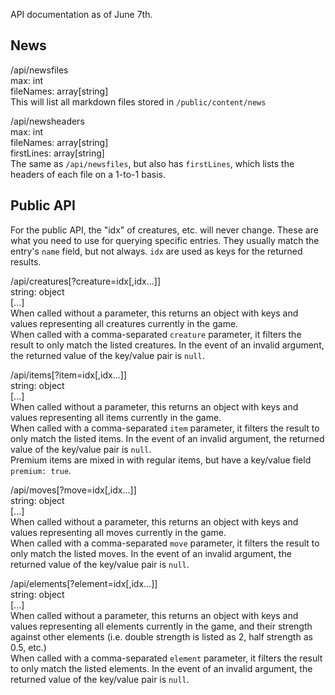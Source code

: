 API documentation as of June 7th.

## News

/api/newsfiles  
	max: int  
	fileNames: array[string]  
	This will list all markdown files stored in `/public/content/news`  

/api/newsheaders  
	max: int  
	fileNames: array[string]  
	firstLines: array[string]  
	The same as `/api/newsfiles`, but also has `firstLines`, which lists the headers of each file on a 1-to-1 basis.  

## Public API

For the public API, the "idx" of creatures, etc. will never change. These are what you need to use for querying specific entries. They usually match the entry's `name` field, but not always. `idx` are used as keys for the returned results.  

/api/creatures[?creature=idx[,idx...]]  
	string: object  
	[...]  
	When called without a parameter, this returns an object with keys and values representing all creatures currently in the game.  
	When called with a comma-separated `creature` parameter, it filters the result to only match the listed creatures. In the event of an invalid argument, the returned value of the key/value pair is `null`.  

/api/items[?item=idx[,idx...]]  
	string: object  
	[...]  
	When called without a parameter, this returns an object with keys and values representing all items currently in the game.  
	When called with a comma-separated `item` parameter, it filters the result to only match the listed items. In the event of an invalid argument, the returned value of the key/value pair is `null`.  
	Premium items are mixed in with regular items, but have a key/value field `premium: true`.  

/api/moves[?move=idx[,idx...]]  
	string: object  
	[...]  
	When called without a parameter, this returns an object with keys and values representing all moves currently in the game.  
	When called with a comma-separated `move` parameter, it filters the result to only match the listed moves. In the event of an invalid argument, the returned value of the key/value pair is `null`.  

/api/elements[?element=idx[,idx...]]  
	string: object  
	[...]  
	When called without a parameter, this returns an object with keys and values representing all elements currently in the game, and their strength against other elements (i.e. double strength is listed as 2, half strength as 0.5, etc.)  
	When called with a comma-separated `element` parameter, it filters the result to only match the listed elements. In the event of an invalid argument, the returned value of the key/value pair is `null`.  


